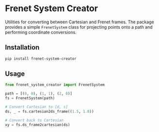 # Frenet System Creator

Utilities for converting between Cartesian and Frenet frames. The package
provides a simple `FrenetSystem` class for projecting points onto a path
and performing coordinate conversions.

## Installation

```bash
pip install frenet-system-creator
```

## Usage

```python
from frenet_system_creator import FrenetSystem

path = [(0, 0), (1, 1), (2, 0)]
fs = FrenetSystem(path)

# Convert Cartesian to [d, s]
ds, _ = fs.cartesian2ds_frame((1.5, 1.0))

# Convert back to Cartesian
xy = fs.ds_frame2cartesian(ds)
```
